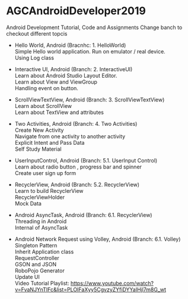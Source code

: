 # AGCAndroidDeveloper2019
Android Development Tutorial, Code and Assignments
Change banch to checkout different topcis

- Hello World, Android (Bracnhc: 1. HelloWorld) 
  <br>Simple Hello world application. Run on emulator / real device. 
  <br>Using Log class

- Interactive UI, Android (Branch: 2. InteractiveUI) 
  <br>Learn about Android Studio Layout Editor.
  <br>Learn about View and ViewGroup
 <br>Handling event on button.

- ScrollViewTextView, Android (Branch: 3. ScrollViewTextView) 
  <br>Learn about ScrollView
  <br>Learn about TextView and attributes

- Two Activities, Android (Branch: 4. Two Activities) 
  <br>Create New Activity
  <br>Navigate from one activity to another activity
  <br>Explicit Intent and Pass Data
  <br>Self Study Material

- UserInputControl, Android (Branch: 5.1. UserInput Control) 
  <br>Learn about radio button , progress bar and spinner
  <br>Create user sign up form 

- RecyclerView, Android (Branch: 5.2. RecyclerView) 
  <br>Learn to build RecyclerView 
  <br>RecyclerViewHolder
  <br>Mock Data

- Android AsyncTask, Android (Branch: 6.1. RecyclerView) 
  <br>Threading in Android
  <br>Internal of AsyncTask

- Android Network Request  using Volley, Android (Branch: 6.1. Volley) 
  <br>Singleton Pattern
  <br>Inherit Application class
  <br>RequestController
  <br>GSON and JSON
  <br>RoboPojo Generator
  <br>Update UI
  <br> Video Tutorial Playlist:  https://www.youtube.com/watch?v=FvaNJYnTIFc&list=PLOIFaXyy5CgvzyZYfiDYYaIHjl7m8G_wt
